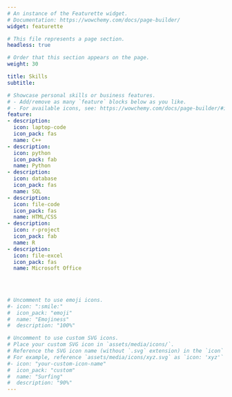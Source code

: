 ```yaml
---
# An instance of the Featurette widget.
# Documentation: https://wowchemy.com/docs/page-builder/
widget: featurette

# This file represents a page section.
headless: true

# Order that this section appears on the page.
weight: 30

title: Skills
subtitle:

# Showcase personal skills or business features.
# - Add/remove as many `feature` blocks below as you like.
# - For available icons, see: https://wowchemy.com/docs/page-builder/#icons
feature:
- description: 
  icon: laptop-code
  icon_pack: fas
  name: C++
- description: 
  icon: python
  icon_pack: fab
  name: Python
- description: 
  icon: database
  icon_pack: fas
  name: SQL
- description: 
  icon: file-code
  icon_pack: fas
  name: HTML/CSS
- description: 
  icon: r-project
  icon_pack: fab
  name: R
- description: 
  icon: file-excel
  icon_pack: fas
  name: Microsoft Office
 
  
  

# Uncomment to use emoji icons.
#- icon: ":smile:"
#  icon_pack: "emoji"
#  name: "Emojiness"
#  description: "100%"  

# Uncomment to use custom SVG icons.
# Place your custom SVG icon in `assets/media/icons/`.
# Reference the SVG icon name (without `.svg` extension) in the `icon` field.
# For example, reference `assets/media/icons/xyz.svg` as `icon: 'xyz'`
#- icon: "your-custom-icon-name"
#  icon_pack: "custom"
#  name: "Surfing"
#  description: "90%"
---
```

